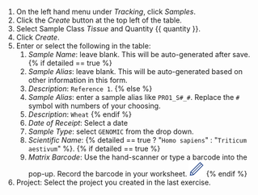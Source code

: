 1. On the left hand menu under _Tracking_, click _Samples_.
1. Click the _Create_ button at the top left of the table.
1. Select Sample Class _Tissue_ and Quantity {{ quantity }}.
1. Click _Create_.
1. Enter or select the following in the table:
    1. _Sample Name_: leave blank. This will be auto-generated after save.
{% if detailed == true %}
    1. _Sample Alias_: leave blank. This will be auto-generated based on other
information in this form.
    1. _Description_: `Reference 1`.
{% else %}
    1. _Sample Alias_: enter a sample alias like `PRO1_S#_#`. Replace the `#`
symbol with numbers of your choosing.
    1. _Description_: `Wheat`
{% endif %}
    1. _Date of Receipt_: Select a date
    1. _Sample Type_: select `GENOMIC` from the drop down.
    1. _Scientific Name_: {% detailed == true ? "`Homo sapiens`" : "`Triticum aestivum`" %}.
{% if detailed == true %}
    1. _Matrix Barcode_: Use the hand-scanner or type a barcode into the pop-up.
   Record the barcode in your worksheet. <img src="pics/blue_pencil.png">
{% endif %}
1. Project: Select the project you created in the last exercise.
